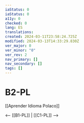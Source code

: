 ```yaml
---
iaStatus: 0
iaStatus: 0
a11y: 0
checked: 0
lang: ES
translations: 
created: 2024-03-11T23:58:24.725Z
modified: 2024-03-13T14:33:29.830Z
ver_major: 0
ver_minor: "0"
ver_rev: 2
nav_primary: []
nav_secondary: []
tags: []
---
```

# B2-PL

[[Aprender Idioma Polaco]]

<-- [[B1-PL]] | [[C1-PL]] -->
